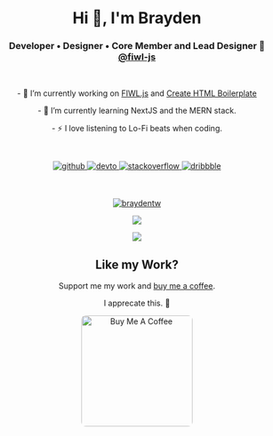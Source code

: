 # <div align="center">Hi 👋, I'm Brayden</a>

### <div align="center">Developer • Designer • Core Member and Lead Designer 🤙 <a href="https://github.com/fiwl-js">@fiwl-js</a></div>  
<br>
<p align="center">- 🔭 I’m currently working on <a href="https://github.com/fiwl-js/fiwl-js">FIWL.js</a> and <a href="https://github.com/braydentw/create-html-boilerplate">Create HTML Boilerplate</a></p>
<p align="center">- 🌱 I’m currently learning NextJS and the MERN stack.</p>
<p align="center">- ⚡ I love listening to Lo-Fi beats when coding.</p>
<br>

<p align="center">
<a href="https://github.com/braydentw" target="_blank">
<img src=https://img.shields.io/badge/github-%2324292e.svg?&style=for-the-badge&logo=github&logoColor=white alt=github style="margin-bottom: 5px;" />
</a>
<a href="https://dev.to/braydentw" target="_blank">
<img src=https://img.shields.io/badge/dev.to-%2308090A.svg?&style=for-the-badge&logo=dev.to&logoColor=white alt=devto style="margin-bottom: 5px;" />
</a>
<a href="https://stackoverflow.com/users/12198209" target="_blank">
<img src=https://img.shields.io/badge/stackoverflow-%23F28032.svg?&style=for-the-badge&logo=stackoverflow&logoColor=white alt=stackoverflow style="margin-bottom: 5px;" />
</a>
<a href="https://dribbble.com/braydentw" target="_blank">
<img src=https://img.shields.io/badge/dribbble-%23E45285.svg?&style=for-the-badge&logo=dribbble&logoColor=white alt=dribbble style="margin-bottom: 5px;" />
</a>  
</p>

<br>

<p align="center"> <a href="https://github.com/ryo-ma/github-profile-trophy"><img src="https://github-profile-trophy.vercel.app/?username=braydentw" alt="braydentw" /></a> </p>

<p align="center">
  
  <a href="https://github.com/anuraghazra/github-readme-stats">
    <img src="https://github-readme-stats.vercel.app/api?username=braydentw&theme=prussian&show_icons=true&count_private=true&hide_border=true">
  </a>
</p>

<p align="center">
  <a href="https://github.com/anuraghazra/github-readme-stats">
    <img src="https://github-readme-stats.vercel.app/api/top-langs/?username=anuraghazra&layout=compact&theme=prussian">
  </a>
</p>

<h2 align="center">Like my Work?</h2>
<p align="center">
Support me my work and <a href="https://www.buymeacoffee.com/braydenw">buy me a coffee</a>.
</p>
<p align="center">
I apprecate this. 🤗
</p>
<p align="center">
<a href="https://www.buymeacoffee.com/braydenw" target="_blank"><img src="https://cdn.buymeacoffee.com/buttons/default-red.png" alt="Buy Me A Coffee" width="200"  style="border-radius: 8px;"></a>
</p> 
